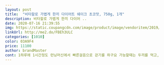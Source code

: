 ```yaml
---
layout: post 
title:  "비타할로 가볍게 한끼 다이어트 쉐이크 초코맛, 750g, 1개" 
description: 비타할로 가볍게 한끼 다이어 ..
date: 2020-07-16 21:39:55 
img: https://static.coupangcdn.com/image/product/image/vendoritem/2019/07/22/4437264551/ca603e7e-5f38-429a-9091-b0eeea91d449.jpg 
linkUrl: http://me2.do/FBEh3ULC 
categories: [1010] 
color: 03A9F4 
price: 11100 
author: brandMaster 
cont: 1하루에 1시간정도 런닝머신에서 빠른걸음으로 걷기를 하구요 가능할때는 두끼를 먹고, 또 가끔은 한끼만 밥을 먹을때도 있고 그러네요.<br/> 우유에 요거 탔어 먹으니 그렇게 많이 배고프진 않아요ㅋ 끝까지 열심히 해서 이번에는 다욧성공 하고 싶어용 ㅜㅜ<br/>2020.<br/> 4.<br/> 17.<br/><br/>2020.<br/> 5.<br/> 29.<br/><br/>2020.<br/>4.<br/> 2<br/>2키로 빠졌네요.<br/><br/>3/31 66.<br/>4키로, 4/ 6  65.<br/>8 키로, 4/9 64.<br/>7키로<br/>A.<br/> 가성비가 너무너무 좋다는 점을 강조드리고 싶은데요!!!!<br/>A.<br/> 고3(19살)이 되면서 취업을 해야하는데 사회적으로도 자기관리를 못한 사람은 별로 좋아하지 않는다는 이야기를 선배에게 듣고, 이제부터 나도 자기관리에 신경을 써야겠다 라는 생각이 들어서 다이어트를 다시 시작하였습니다.<br/> 그런데 다이어트를 하면서 가장 힘든게 식단관리였고, 그래서 우연히 단백질쉐이크를 찾아보다가 후기도 좋고, 초코맛이여서 구매를 했습니다<br/>A.<br/> 다이어트를 마음먹은 친구나 지인들에게 당연히 추천해주고 싶은 제품입니다.<br/> 가성비가 너무좋고, 무엇보다 로켓배송으로 주문하고 바로 다음날 도착을 했습니다!<br/>A.<br/> 초코맛이라고 쓰여져있어서 정말 코코아같은 맛을 기대하고 사시는 분들에게는 비추드립니다! 코코아처럼 진한 초코맛은 나지않고, 은은한 초코맛 and amp;미숫가루맛이 납니다!<br/>A.<br/> 한달을 가까이 먹을수 있을꺼 같은 대용량이에요<br/>Q.<br/> 상품에 단점이 있다면?<br/>Q.<br/> 상품에 장점이 있다면?<br/>Q.<br/> 이 상품을 구매한 이유는?<br/>Q.<br/> 이 상품을 지인에게 추천할건지?<br/> 
---
```

 